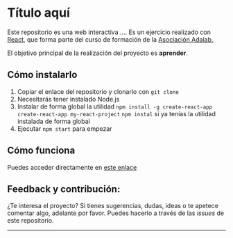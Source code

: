 # Título aquí

Este repositorio es una web interactiva .... Es un ejercicio realizado con [React](https://es.reactjs.org/), que forma parte del curso de formación de la [Asociación Adalab.](https://adalab.es/)

El objetivo principal de la realización del proyecto es **aprender**.

## Cómo instalarlo

1. Copiar el enlace del repositorio y clonarlo con `git clone`
1. Necesitarás tener instalado Node.js
1. Instalar de forma global la utilidad
   `npm install -g create-react-app`
   `create-react-app my-react-project`
   `npm instal` si ya tenías la utilidad instalada de forma global
1. Ejecutar `npm start` para empezar

## Cómo funciona

Puedes acceder directamente en [este enlace]()

## Feedback y contribución:

¿Te interesa el proyecto? Si tienes sugerencias, dudas, ideas o te apetece comentar algo, adelante por favor. Puedes hacerlo a través de las _issues_ de este repositorio.

---
